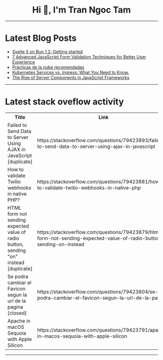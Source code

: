 <h1 align="center">Hi 👋, I'm Tran Ngoc Tam</h1>

---

# Latest Blog Posts 
<!-- BLOG-POST-LIST:START -->
- [Svelte 5 on Bun 1.2: Getting started](https://dev.to/nabbisen/svelte-5-on-bun-12-getting-started-3ae8)
- [7 Advanced JavaScript Form Validation Techniques for Better User Experience](https://dev.to/aaravjoshi/7-advanced-javascript-form-validation-techniques-for-better-user-experience-31hb)
- [Prácticas de la nube recomendadas](https://dev.to/briansuarezsantiago/practicas-de-la-nube-recomendadas-kna)
- [Kubernetes Services vs. Ingress: What You Need to Know.](https://dev.to/favxlaw/kubernetes-services-vs-ingress-what-you-need-to-know-20p6)
- [The Rise of Server Components in JavaScript Frameworks](https://dev.to/presh10021/the-rise-of-server-components-in-javascript-frameworks-4ck4)
<!-- BLOG-POST-LIST:END -->

---

# Latest stack oveflow activity
<table>
  <tr><th>Title</th><th>Link</th></tr>
  <!-- STACKOVERFLOW:START --><tr><td>Failed to Send Data to Server Using AJAX in JavaScript [duplicate]</td><td>https://stackoverflow.com/questions/79423893/failed-to-send-data-to-server-using-ajax-in-javascript</td></tr><tr><td>How to validate Twilio webhooks in native PHP?</td><td>https://stackoverflow.com/questions/79423881/how-to-validate-twilio-webhooks-in-native-php</td></tr><tr><td>HTML form not sending expected value of radio button, sending &quot;on&quot; instead [duplicate]</td><td>https://stackoverflow.com/questions/79423879/html-form-not-sending-expected-value-of-radio-button-sending-on-instead</td></tr><tr><td>Se podra cambiar el Favicon segun la url de la pagina [closed]</td><td>https://stackoverflow.com/questions/79423804/se-podra-cambiar-el-favicon-segun-la-url-de-la-pagina</td></tr><tr><td>Apache in macOS Sequoia with Apple Silicon</td><td>https://stackoverflow.com/questions/79423791/apache-in-macos-sequoia-with-apple-silicon</td></tr><!-- STACKOVERFLOW:END -->
</table>

---



